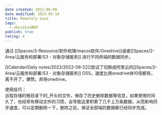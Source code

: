 ```yaml
---
date created: 2022-06-09
date modified: 2023-03-14
title: Remotely Save
tags:
  - obsidian插件
publish: true
rating: 4
---
```


通过 [[Spaces/3-Resource/软件梳理/macos软件/Onedrive]]或者[[Spaces/2-Area/云服务和部署/S3 - 对象存储服务]] 进行不同终端的数据同步。

[[Calendar/Daily notes/2022/2022-06-22]]尝试了切换成阿里云的[[Spaces/2-Area/云服务和部署/S3 - 对象存储服务]] OSS，速度比用onedrive快10倍都有，离不开了，爆赞。弃用onedrive。

使用技巧：  
远程存储的根目录下的_开头的文件，保存了历史删除数据等信息，如果使用时间久了，也经常有移动文件的习惯，会导致这里积累了几千上万条数据，从而影响同步速度，可以定期删除一下，删除之前，保证全部端的数据都已经同步完成。